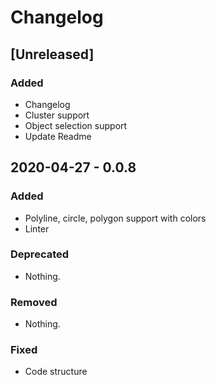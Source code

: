 # Changelog

## [Unreleased]
 ### Added
 - Changelog
 - Cluster support
 - Object selection support
 - Update Readme
 ## 2020-04-27 - 0.0.8
 ### Added
 - Polyline, circle, polygon support with colors
 - Linter
 ### Deprecated
 - Nothing.
 ### Removed
 - Nothing.
 ### Fixed
 - Code structure

 [0.0.8]: https://github.com/2gis/MapGL-iOS/compare/0.0.6...0.0.8
 [0.0.6]: https://github.com/2gis/MapGL-iOS/compare/0.0.5...0.0.6
 [0.0.5]: https://github.com/2gis/MapGL-iOS/compare/0.0.4...0.0.5
 [0.0.4]: https://github.com/2gis/MapGL-iOS/compare/0.0.3...0.0.4
 [0.0.3]: https://github.com/2gis/MapGL-iOS/compare/0.0.2...0.0.3
 [0.0.2]: https://github.com/2gis/MapGL-iOS/compare/0.0.1...0.0.2

